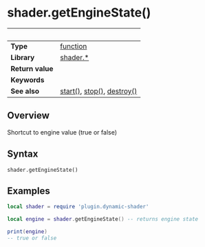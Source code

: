 # shader.getEngineState()

|                      | &nbsp; 
| -------------------- | ---------------------------------------------------------------
| __Type__             | [function](http://docs.coronalabs.com/api/type/Function.html)
| __Library__          | [shader.*](README.md)
| __Return value__     | 
| __Keywords__         | 
| __See also__         | [start()](start.markdown), [stop()](stop.markdown), [destroy()](destroy.markdown)


## Overview

Shortcut to engine value (true or false)

## Syntax

	shader.getEngineState()

## Examples

``````lua
local shader = require 'plugin.dynamic-shader'

local engine = shader.getEngineState() -- returns engine state

print(engine)
-- true or false


``````
